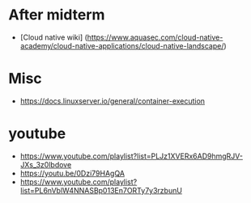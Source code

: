 # After midterm

- [Cloud native wiki] (https://www.aquasec.com/cloud-native-academy/cloud-native-applications/cloud-native-landscape/)



# Misc
- https://docs.linuxserver.io/general/container-execution

# youtube
- https://www.youtube.com/playlist?list=PLJz1XVERx6AD9hmgRJV-JXs_3z0lbdove
- https://youtu.be/0Dzi79HAgQA
- https://www.youtube.com/playlist?list=PL6nVblW4NNASBp013En7ORTy7y3rzbunU
